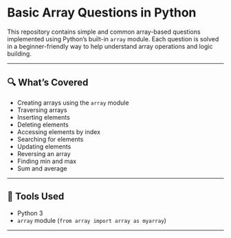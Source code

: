 # Basic Array Questions in Python

This repository contains simple and common array-based questions implemented using Python’s built-in `array` module. Each question is solved in a beginner-friendly way to help understand array operations and logic building.

---

## 🔍 What’s Covered

- Creating arrays using the `array` module
- Traversing arrays
- Inserting elements
- Deleting elements
- Accessing elements by index
- Searching for elements
- Updating elements
- Reversing an array
- Finding min and max
- Sum and average

---

## 🔧 Tools Used

- Python 3
- `array` module (`from array import array as myarray`)

---

